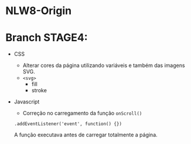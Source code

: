 # NLW8-Origin

# Branch STAGE4:

- CSS
    -  Alterar cores da página utilizando variáveis e também das imagens SVG.
    - `<svg>`
        - fill
        - stroke
        
- Javascript
    - Correção no carregamento da função `onScroll()`
    
     ```.addEventListener('event', function() {})```


    A função executava antes de carregar totalmente a página.
